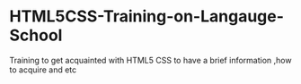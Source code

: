 # HTML5CSS-Training-on-Langauge-School
Training to get acquainted with HTML5 CSS  to  have a brief information ,how to acquire and etc
